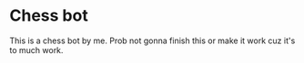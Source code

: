 # Chess bot
This is a chess bot by me.
Prob not gonna finish this or make it work cuz it's to much work.